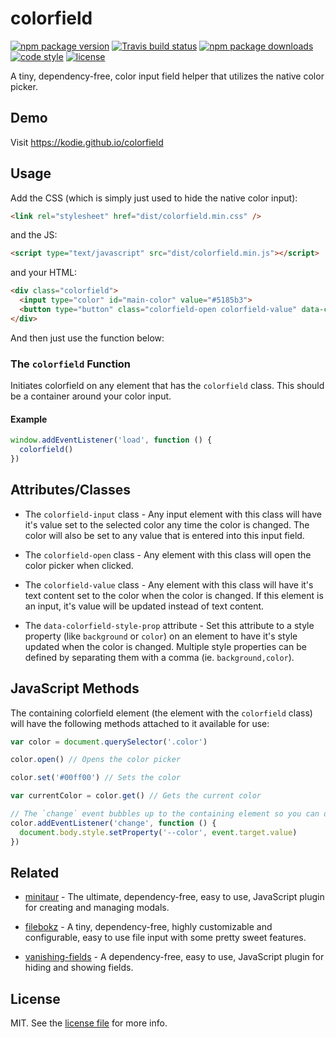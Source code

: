 # colorfield

[![npm package version](https://img.shields.io/npm/v/@kodie/colorfield.svg?style=flat-square)](https://www.npmjs.com/package/@kodie/colorfield)
[![Travis build status](https://img.shields.io/travis/com/kodie/colorfield.svg?style=flat-square)](https://travis-ci.com/kodie/colorfield)
[![npm package downloads](https://img.shields.io/npm/dt/@kodie/colorfield.svg?style=flat-square)](https://www.npmjs.com/package/@kodie/colorfield)
[![code style](https://img.shields.io/badge/code_style-standard-yellow.svg?style=flat-square)](https://github.com/standard/standard)
[![license](https://img.shields.io/github/license/kodie/colorfield.svg?style=flat-square)](license.md)

A tiny, dependency-free, color input field helper that utilizes the native color picker.


## Demo

Visit https://kodie.github.io/colorfield


## Usage

Add the CSS (which is simply just used to hide the native color input):

```html
<link rel="stylesheet" href="dist/colorfield.min.css" />
```

and the JS:

```html
<script type="text/javascript" src="dist/colorfield.min.js"></script>
```

and your HTML:

```html
<div class="colorfield">
  <input type="color" id="main-color" value="#5185b3">
  <button type="button" class="colorfield-open colorfield-value" data-colorfield-style-prop="background-color"></button>
</div>
```

And then just use the function below:


### The `colorfield` Function

Initiates colorfield on any element that has the `colorfield` class. This should be a container around your color input.


#### Example

```js
window.addEventListener('load', function () {
  colorfield()
})
```


## Attributes/Classes

 * The `colorfield-input` class - Any input element with this class will have it's value set to the selected color any time the color is changed. The color will also be set to any value that is entered into this input field.

 * The `colorfield-open` class - Any element with this class will open the color picker when clicked.

 * The `colorfield-value` class - Any element with this class will have it's text content set to the color when the color is changed. If this element is an input, it's value will be updated instead of text content.

 * The `data-colorfield-style-prop` attribute - Set this attribute to a style property (like `background` or `color`) on an element to have it's style updated when the color is changed. Multiple style properties can be defined by separating them with a comma (ie. `background,color`).


## JavaScript Methods

The containing colorfield element (the element with the `colorfield` class) will have the following methods attached to it available for use:

```js
var color = document.querySelector('.color')

color.open() // Opens the color picker

color.set('#00ff00') // Sets the color

var currentColor = color.get() // Gets the current color

// The `change` event bubbles up to the containing element so you can detect changes like so:
color.addEventListener('change', function () {
  document.body.style.setProperty('--color', event.target.value)
})
```


## Related

 - [minitaur](https://github.com/kodie/minitaur) - The ultimate, dependency-free, easy to use, JavaScript plugin for creating and managing modals.

 - [filebokz](https://github.com/kodie/filebokz) - A tiny, dependency-free, highly customizable and configurable, easy to use file input with some pretty sweet features.

 - [vanishing-fields](https://github.com/kodie/vanishing-fields) - A dependency-free, easy to use, JavaScript plugin for hiding and showing fields.


## License

MIT. See the [license file](license.md) for more info.
